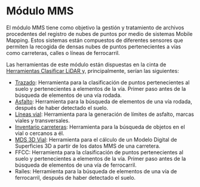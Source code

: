 # Módulo MMS

El módulo MMS tiene como objetivo la gestión y tratamiento de archivos procedentes del registro de nubes de puntos por medio de sistemas Mobile Mapping. Estos sistemas están compuestos de diferentes sensores que permiten la recogida de densas nubes de puntos pertenecientes a vías como carreteras, calles o líneas de ferrocarril.

Las herramientas de este módulo están dispuestas en la cinta de [Herramientas Clasificar LiDAR ](../fichas-de-herramientas/untitled-245.md)y, principalmente, serían las siguientes:

* [Trazado](untitled-70.md): Herramienta para la clasificación de puntos pertenecientes al suelo y pertenecientes a elementos de la vía. Primer paso antes de la búsqueda de elementos de una vía rodada.
* [Asfalto](untitled-69.md): Herramienta para la búsqueda de elementos de una vía rodada, después de haber detectado el suelo.
* [Líneas vial](untitled-36.md): Herramienta para la generación de límites de asfalto, marcas viales y transversales.
* [Inventario carreteras](untitled-37.md): Herramienta para la búsqueda de objetos en el vial o cercanos a él.
* [MDS 3D Vial](untitled-159.md): Herramienta para el cálculo de un Modelo Digital de Superficies 3D a partir de los datos MMS de una carretera.
* FFCC: Herramienta para la clasificación de puntos pertenecientes al suelo y pertenecientes a elementos de la vía. Primer paso antes de la búsqueda de elementos de una vía de ferrocarril.
* Raíles: Herramienta para la búsqueda de elementos de una vía de ferrocarril, después de haber detectado el suelo.

